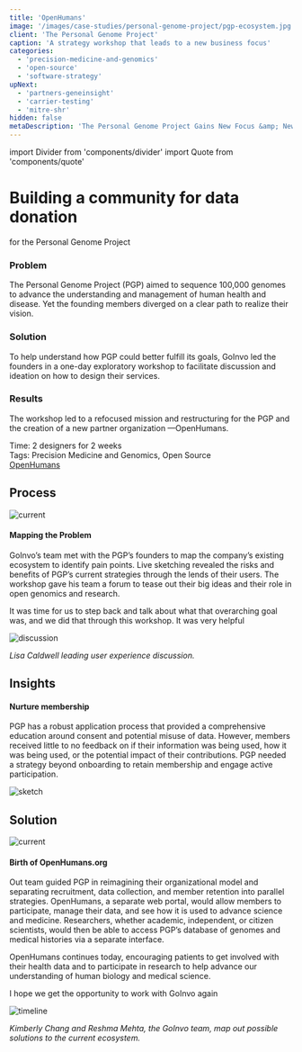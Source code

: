 ```yaml
---
title: 'OpenHumans'
image: '/images/case-studies/personal-genome-project/pgp-ecosystem.jpg'
client: 'The Personal Genome Project'
caption: 'A strategy workshop that leads to a new business focus'
categories:
  - 'precision-medicine-and-genomics'
  - 'open-source'
  - 'software-strategy'
upNext:
  - 'partners-geneinsight'
  - 'carrier-testing'
  - 'mitre-shr'
hidden: false
metaDescription: 'The Personal Genome Project Gains New Focus &amp; New Business with Invo Workshop.'
---
```


import Divider from 'components/divider'
import Quote from 'components/quote'

# Building a community for data donation

for the Personal Genome Project

### Problem

The Personal Genome Project (PGP) aimed to sequence 100,000 genomes to advance the understanding and management of human health and disease. Yet the founding members diverged on a clear path to realize their vision.

### Solution

To help understand how PGP could better fulfill its goals, GoInvo led the founders in a one-day exploratory workshop to facilitate discussion and ideation on how to design their services.

### Results

The workshop led to a refocused mission and restructuring for the PGP and the creation of a new partner organization &mdash;OpenHumans.

<span class="text--uppercase text--gray text--bold text--spacing text--md">Time:</span> 2 designers for 2 weeks<br/>
<span class="text--uppercase text--gray text--bold text--spacing text--md">Tags:</span> Precision Medicine and Genomics, Open Source
<br />
<a href="http://www.openhumans.org" target="blank" rel="noopener noreferrer" class="button button--secondary button--lg margin-top--double margin-bottom--half margin-right--only-lg">OpenHumans</a>

<Divider />

## Process

![current](/images/case-studies/personal-genome-project/pgp-current-ecosystem.jpg)

#### Mapping the Problem

GoInvo’s team met with the PGP’s founders to map the company’s existing ecosystem to identify pain points. Live sketching revealed the risks and benefits of PGP’s current strategies through the lends of their users. The workshop gave his team a forum to tease out their big ideas and their role in open genomics and research.

<Quote quotee="Jason Bobe" quoteeSub="executive director of the PGP">It was time for us to step back and talk about what that overarching goal was, and we did that through this workshop. It was very helpful</Quote>

![discussion](/images/case-studies/personal-genome-project/pgp-meeting2.jpg)

_Lisa Caldwell leading user experience discussion._

<Divider />

## Insights

#### Nurture membership

PGP has a robust application process that provided a comprehensive education around consent and potential misuse of data. However, members received little to no feedback on if their information was being used, how it was being used, or the potential impact of their contributions. PGP needed a strategy beyond onboarding to retain membership and engage active participation.

![sketch](/images/case-studies/personal-genome-project/pgp-sketch.jpg)

<Divider />

## Solution

![current](/images/case-studies/personal-genome-project/pgp-ecosystem.jpg)

#### Birth of OpenHumans.org

Out team guided PGP in reimagining their organizational model and separating recruitment, data collection, and member retention into parallel strategies. OpenHumans, a separate web portal, would allow members to participate, manage their data, and see how it is used to advance science and medicine. Researchers, whether academic, independent, or citizen scientists, would then be able to access PGP’s database of genomes and medical histories via a separate interface.

OpenHumans continues today, encouraging patients to get involved with their health data and to participate in research to help advance our understanding of human biology and medical science.

<Quote quotee="Jason Bobe" quoteeSub="executive director of the PGP">I hope we get the opportunity to work with GoInvo again</Quote>

![timeline](/images/case-studies/personal-genome-project/pgp-timeline2.jpg)

_Kimberly Chang and Reshma Mehta, the GoInvo team, map out possible solutions to the current ecosystem._
